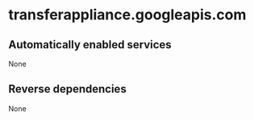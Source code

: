 # transferappliance.googleapis.com

## Automatically enabled services

None

## Reverse dependencies

None
